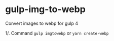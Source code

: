 # gulp-img-to-webp
Convert images to webp for gulp 4

1/. Command
```gulp imgtowebp```
or
```yarn create-webp```
